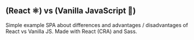 ## (React ⚛️) vs (Vanilla JavaScript 🍦)
Simple example SPA about differences and advantages / disadvantages of React vs Vanilla JS. Made with React (CRA) and Sass.